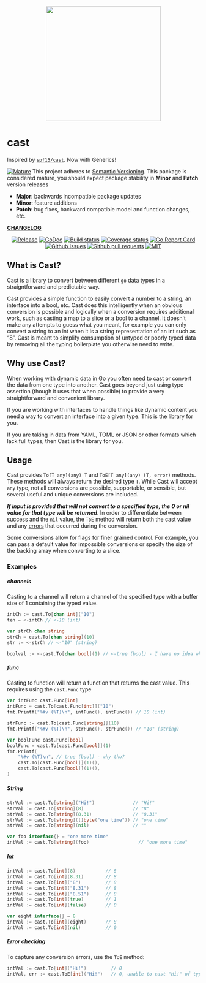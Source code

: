 <p align="center">
    <a href="https://gopherize.me/gopher/0b8aa47b088b43d10817e8a13cb115fdd87c0bcb"><img src="https://github.com/bdlm/cast/wiki/assets/images/gopher.png" width="300px"></a>
</p>

# cast

Inspired by [`spf13/cast`](https://github.com/spf13/cast). Now with Generics!

<a href="https://github.com/mkenney/software-guides/blob/master/STABILITY-BADGES.md#mature"><img src="https://img.shields.io/badge/stability-mature-008000.svg" alt="Mature"></a> This project adheres to [Semantic Versioning](https://semver.org/spec/v2.0.0.html). This package is considered mature, you should expect package stability in <strong>Minor</strong> and <strong>Patch</strong> version releases

- **Major**: backwards incompatible package updates
- **Minor**: feature additions
- **Patch**: bug fixes, backward compatible model and function changes, etc.

**[CHANGELOG](CHANGELOG.md)**<br>

<p align="center">
    <a href="https://github.com/bdlm/cast/blob/master/CHANGELOG.md"><img src="https://img.shields.io/github/v/release/bdlm/cast" alt="Release"></a>
    <a href="https://pkg.go.dev/github.com/bdlm/cast"><img src="https://godoc.org/github.com/bdlm/cast?status.svg" alt="GoDoc"></a>
    <a href="https://travis-ci.org/bdlm/cast"><img src="https://travis-ci.org/bdlm/cast.svg?branch=master" alt="Build status"></a>
    <a href="https://codecov.io/gh/bdlm/cast"><img src="https://img.shields.io/codecov/c/github/bdlm/cast/master.svg" alt="Coverage status"></a>
    <a href="https://goreportcard.com/report/github.com/bdlm/cast"><img src="https://goreportcard.com/badge/github.com/bdlm/cast" alt="Go Report Card"></a>
    <a href="https://github.com/bdlm/cast/issues"><img src="https://img.shields.io/github/issues-raw/bdlm/cast.svg" alt="Github issues"></a>
    <a href="https://github.com/bdlm/cast/pulls"><img src="https://img.shields.io/github/issues-pr/bdlm/cast.svg" alt="Github pull requests"></a>
    <a href="https://github.com/bdlm/cast/blob/master/LICENSE"><img src="https://img.shields.io/badge/license-MIT-blue.svg" alt="MIT"></a>
</p>

## What is Cast?

Cast is a library to convert between different `go` data types in a straigntforward and predictable way.

Cast provides a simple function to easily convert a number to a string, an interface into a bool, etc. Cast does this intelligently when an obvious conversion is possible and logically when a conversion requires additional work, such as casting a map to a slice or a bool to a channel. It doesn’t make any attempts to guess what you meant, for example you can only convert a string to an int when it is a string representation of an int such as “8”. Cast is meant to simplify consumption of untyped or poorly typed data by removing all the typing boilerplate you otherwise need to write.

## Why use Cast?

When working with dynamic data in Go you often need to cast or convert the data from one type into another. Cast goes beyond just using type assertion (though it uses that when possible) to provide a very straightforward and convenient library.

If you are working with interfaces to handle things like dynamic content you need a way to convert an interface into a given type. This is the library for you.

If you are taking in data from YAML, TOML or JSON or other formats which lack full types, then Cast is the library for you.

## Usage

Cast provides `To[T any](any) T` and `ToE[T any](any) (T, error)` methods. These methods will always return the desired type `T`. While Cast will accept `any` type, not all conversions are possible, supportable, or sensible, but several useful and unique conversions are included.

***If input is provided that will not convert to a specified type, the 0 or nil value for that type will be returned***. In order to differentiate between success and the `nil` value, the `ToE` method will return both the cast value and any [errors](https://github.com/bdlm/errors) that occurred during the conversion.

Some conversions allow for flags for finer grained control. For example, you can pass a default value for impossible conversions or specify the size of the backing array when converting to a slice.


### Examples

##### channels
Casting to a channel will return a channel of the specified type with a buffer size of 1 containing the typed value.
```go
intCh := cast.To[chan int]("10")
ten = <-intCh // <-10 (int)

var strCh chan string
strCh = cast.To[chan string](10)
str := <-strCh // <-"10" (string)

boolval := <-cast.To[chan bool](1) // <-true (bool) - I have no idea why you would do that :) but it works
```

##### func
Casting to function will return a function that returns the cast value. This requires using the `cast.Func` type
```go
var intFunc cast.Func[int]
intFunc = cast.To[cast.Func[int]]("10")
fmt.Printf("%#v (%T)\n", intFunc(), intFunc()) // 10 (int)

strFunc := cast.To[cast.Func[string]](10)
fmt.Printf("%#v (%T)\n", strFunc(), strFunc()) // "10" (string)

var boolFunc cast.Func[bool]
boolFunc = cast.To[cast.Func[bool]](1)
fmt.Printf(
    "%#v (%T)\n", // true (bool) - why tho?
    cast.To[cast.Func[bool]](1)(),
    cast.To[cast.Func[bool]](1)(),
)
```

##### String
```go
strVal := cast.To[string]("Hi!")              // "Hi!"
strVal := cast.To[string](8)                  // "8"
strVal := cast.To[string](8.31)               // "8.31"
strVal := cast.To[string]([]byte("one time")) // "one time"
strVal := cast.To[string](nil)                // ""

var foo interface{} = "one more time"
intVal := cast.To[string](foo)                  // "one more time"
```

##### Int
```go
intVal := cast.To[int](8)           // 8
intVal := cast.To[int](8.31)        // 8
intVal := cast.To[int]("8")         // 8
intVal := cast.To[int]("8.31")      // 8
intVal := cast.To[int]("8.51")      // 8
intVal := cast.To[int](true)        // 1
intVal := cast.To[int](false)       // 0

var eight interface{} = 8
intVal := cast.To[int](eight)       // 8
intVal := cast.To[int](nil)         // 0
```

##### Error checking
To capture any conversion errors, use the `ToE` method:
```go
intVal := cast.To[int]("Hi!")         // 0
intVal, err := cast.ToE[int]("Hi!")   // 0, unable to cast "Hi!" of type string to int
```
